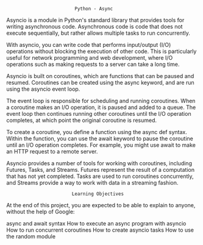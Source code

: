                              Python - Async
Asyncio is a module in Python's standard library that provides tools for writing asynchronous code.
Asynchronous code is code that does not execute sequentially, but rather allows multiple tasks to run concurrently.

With asyncio, you can write code that performs input/output (I/O) operations without blocking the execution of other code.
This is particularly useful for network programming and web development, where I/O operations such as making requests to a server can take a long time.

Asyncio is built on coroutines, which are functions that can be paused and resumed. 
Coroutines can be created using the async keyword, and are run using the asyncio event loop.

The event loop is responsible for scheduling and running coroutines. When a coroutine makes an I/O operation, it is paused and added to a queue.
The event loop then continues running other coroutines until the I/O operation completes, at which point the original coroutine is resumed.

To create a coroutine, you define a function using the async def syntax. Within the function,
you can use the await keyword to pause the coroutine until an I/O operation completes.
For example, you might use await to make an HTTP request to a remote server.

Asyncio provides a number of tools for working with coroutines, including Futures, Tasks, and Streams.
Futures represent the result of a computation that has not yet completed.
Tasks are used to run coroutines concurrently, and Streams provide a way to work with data in a streaming fashion.

                            Learning Objectives
At the end of this project, you are expected to be able to explain to anyone, without the help of Google:

async and await syntax
How to execute an async program with asyncio
How to run concurrent coroutines
How to create asyncio tasks
How to use the random module

